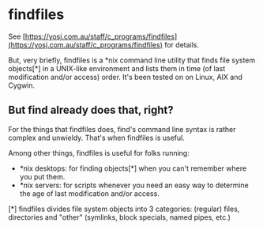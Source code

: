 # findfiles

See
[https://yosj.com.au/staff/c_programs/findfiles](https://yosj.com.au/staff/c_programs/findfiles)
for details.

But, very briefly, findfiles is a \*nix command line utility that finds file system objects[*] in a UNIX-like environment and lists them in time (of last modification and/or access) order. It's been tested on on Linux, AIX and Cygwin.

## But find already does that, right?

For the things that findfiles does, find's command line syntax is rather complex and unwieldy. That's when findfiles is useful.

Among other things, findfiles is useful for folks running:

  * \*nix desktops: for finding objects[*] when you can't remember where you put them.
  * \*nix servers: for scripts whenever you need an easy way to determine the age of last modification and/or access.



[*] findfiles divides file system objects into 3 categories: (regular) files, directories and "other" (symlinks, block specials, named pipes, etc.)
